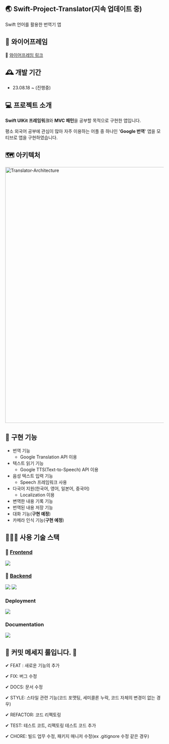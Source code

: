 ## 🌏 Swift-Project-Translator(지속 업데이트 중)

Swift 언어를 활용한 번역기 앱

## 🎨 와이어프레임

🔗 [와이어프레임 링크](https://www.figma.com/file/cl712CEZg2TRcQtBqoZaBA/Translator?type=design&node-id=6%3A24&mode=dev)<br>

## 🕰️ 개발 기간

- 23.08.18 ~ (진행중)

## 💻 프로젝트 소개

**Swift UIKit 프레임워크**와 **MVC 패턴**을 공부할 목적으로 구현한 앱입니다.

평소 외국어 공부에 관심이 많아 자주 이용하는 어플 중 하나인 '**Google 번역**' 앱을 모티브로 앱을 구현하였습니다.

## 🗺️ 아키텍처

<img width="810" alt="Translator-Architecture" src="https://github.com/constdreamcoder/Translator-swift/assets/95998675/41b998c1-1b43-49a0-a63e-81eb8253e58e">

## 📌 구현 기능

- 번역 기능
  - Google Translation API 이용
- 텍스트 읽기 기능
  - Google TTS(Text-to-Speech) API 이용
- 음성 텍스트 입력 기능
  - Speech 프레임워크 사용
- 다국어 지원(한국어, 영어, 일본어, 중국어)
  - Localization 이용
- 변역한 내용 기록 기능
- 번역된 내용 저장 기능
- 대화 기능(**구현 예정**)
- 카메라 인식 기능(**구현 예정**)

## 👨‍👧‍👧 사용 기술 스택

### 🔗 [Frontend](https://github.com/constdreamcoder/Translator-swift)

<div align='left'>
  <img src="https://img.shields.io/badge/swift-e8e8e8?style=for-the-badge&logo=swift&logoColor=F05138">
</div>

### 🔗 [Backend](https://github.com/constdreamcoder/translator-backend)

<div align='left'>
  <img src="https://img.shields.io/badge/node.js-339933?style=for-the-badge&logo=Node.js&logoColor=white">
  <img src="https://img.shields.io/badge/express-blue?style=for-the-badge&logo=express&logoColor=000000">
</div>

### Deployment

<div align='left'>
  <img src="https://img.shields.io/badge/google cloud-4285F4?style=for-the-badge&logo=googlecloud&logoColor=white">
</div>

### Documentation

<div align='left'>
  <img src="https://img.shields.io/badge/swagger-85EA2D?style=for-the-badge&logo=swagger&logoColor=FFFFFF">
</div>

## 📌 커밋 메세지 룰입니다. 📌

✔ FEAT : 새로운 기능의 추가

✔ FIX: 버그 수정

✔ DOCS: 문서 수정

✔ STYLE: 스타일 관련 기능(코드 포맷팅, 세미콜론 누락, 코드 자체의 변경이 없는 경우)

✔ REFACTOR: 코드 리펙토링

✔ TEST: 테스트 코트, 리펙토링 테스트 코드 추가

✔ CHORE: 빌드 업무 수정, 패키지 매니저 수정(ex .gitignore 수정 같은 경우)
